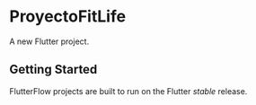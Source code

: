 # ProyectoFitLife

A new Flutter project.

## Getting Started

FlutterFlow projects are built to run on the Flutter _stable_ release.

